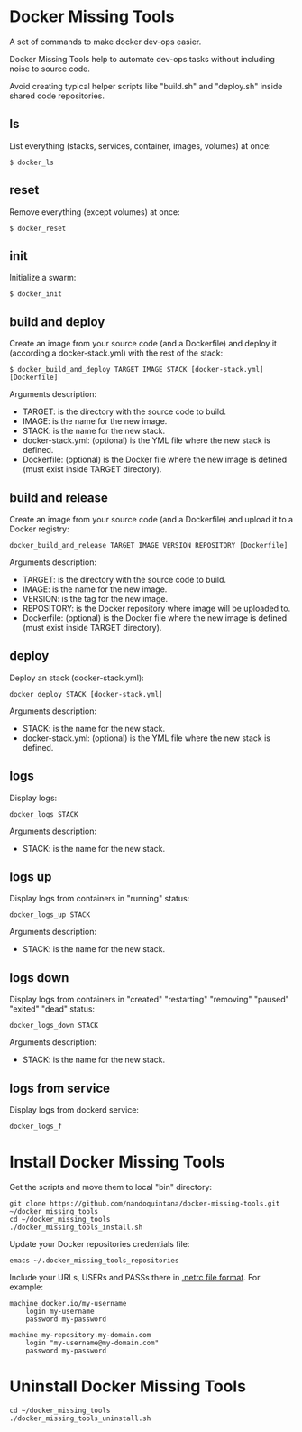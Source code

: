 # Docker Missing Tools

A set of commands to make docker dev-ops easier.

Docker Missing Tools help to automate dev-ops tasks without including noise to source code.

Avoid creating typical helper scripts like "build.sh" and "deploy.sh" inside shared code repositories.


## ls

List everything (stacks, services, container, images, volumes) at once:
```
$ docker_ls
```

## reset

Remove everything (except volumes) at once:
```
$ docker_reset
```

## init

Initialize a swarm:
```
$ docker_init
```

## build and deploy

Create an image from your source code (and a Dockerfile) and deploy it (according a docker-stack.yml) with the rest of the stack:
```
$ docker_build_and_deploy TARGET IMAGE STACK [docker-stack.yml] [Dockerfile]
```
Arguments description:
- TARGET: is the directory with the source code to build.
- IMAGE: is the name for the new image.
- STACK: is the name for the new stack.
- docker-stack.yml: (optional) is the YML file where the new stack is defined.
- Dockerfile: (optional) is the Docker file where the new image is defined (must exist inside TARGET directory).


## build and release

Create an image from your source code (and a Dockerfile) and upload it to a Docker registry:
```
docker_build_and_release TARGET IMAGE VERSION REPOSITORY [Dockerfile]
```
Arguments description:
- TARGET: is the directory with the source code to build.
- IMAGE: is the name for the new image.
- VERSION: is the tag for the new image.
- REPOSITORY: is the Docker repository where image will be uploaded to.
- Dockerfile: (optional) is the Docker file where the new image is defined (must exist inside TARGET directory).

## deploy

Deploy an stack (docker-stack.yml):
```
docker_deploy STACK [docker-stack.yml]
```
Arguments description:
- STACK: is the name for the new stack.
- docker-stack.yml: (optional) is the YML file where the new stack is defined.


## logs

Display logs:
```
docker_logs STACK
```
Arguments description:
- STACK: is the name for the new stack.

## logs up

Display logs from containers in "running" status:
```
docker_logs_up STACK
```
Arguments description:
- STACK: is the name for the new stack.

## logs down

Display logs from containers in "created" "restarting" "removing" "paused" "exited" "dead" status:
```
docker_logs_down STACK
```
Arguments description:
- STACK: is the name for the new stack.

## logs from service

Display logs from dockerd service:
```
docker_logs_f
```

# Install Docker Missing Tools

Get the scripts and move them to local "bin" directory:
```
git clone https://github.com/nandoquintana/docker-missing-tools.git ~/docker_missing_tools
cd ~/docker_missing_tools
./docker_missing_tools_install.sh
```
Update your Docker repositories credentials file:
```
emacs ~/.docker_missing_tools_repositories
```

Include your URLs, USERs and PASSs there in [.netrc file format](https://www.gnu.org/software/inetutils/manual/html_node/The-_002enetrc-file.html). For example:
```
machine docker.io/my-username
    login my-username
    password my-password

machine my-repository.my-domain.com
    login "my-username@my-domain.com"
    password my-password

```


# Uninstall Docker Missing Tools

```
cd ~/docker_missing_tools
./docker_missing_tools_uninstall.sh
```
